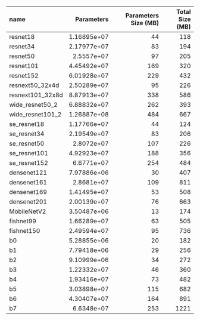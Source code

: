 | name             |   Parameters |   Parameters Size (MB) |   Total Size (MB) |
|:-----------------|-------------:|-----------------------:|------------------:|
| resnet18         |  1.16895e+07 |                     44 |               118 |
| resnet34         |  2.17977e+07 |                     83 |               194 |
| resnet50         |  2.5557e+07  |                     97 |               205 |
| resnet101        |  4.45492e+07 |                    169 |               320 |
| resnet152        |  6.01928e+07 |                    229 |               432 |
| resnext50_32x4d  |  2.50289e+07 |                     95 |               226 |
| resnext101_32x8d |  8.87913e+07 |                    338 |               586 |
| wide_resnet50_2  |  6.88832e+07 |                    262 |               393 |
| wide_resnet101_2 |  1.26887e+08 |                    484 |               667 |
| se_resnet18      |  1.17766e+07 |                     44 |               124 |
| se_resnet34      |  2.19549e+07 |                     83 |               206 |
| se_resnet50      |  2.8072e+07  |                    107 |               226 |
| se_resnet101     |  4.92923e+07 |                    188 |               356 |
| se_resnet152     |  6.6771e+07  |                    254 |               484 |
| densenet121      |  7.97886e+06 |                     30 |               407 |
| densenet161      |  2.8681e+07  |                    109 |               811 |
| densenet169      |  1.41495e+07 |                     53 |               508 |
| densenet201      |  2.00139e+07 |                     76 |               663 |
| MobileNetV2      |  3.50487e+06 |                     13 |               174 |
| fishnet99        |  1.66289e+07 |                     63 |               505 |
| fishnet150       |  2.49594e+07 |                     95 |               736 |
| b0               |  5.28855e+06 |                     20 |               182 |
| b1               |  7.79418e+06 |                     29 |               256 |
| b2               |  9.10999e+06 |                     34 |               272 |
| b3               |  1.22332e+07 |                     46 |               360 |
| b4               |  1.93416e+07 |                     73 |               482 |
| b5               |  3.03898e+07 |                    115 |               682 |
| b6               |  4.30407e+07 |                    164 |               891 |
| b7               |  6.6348e+07  |                    253 |              1221 |